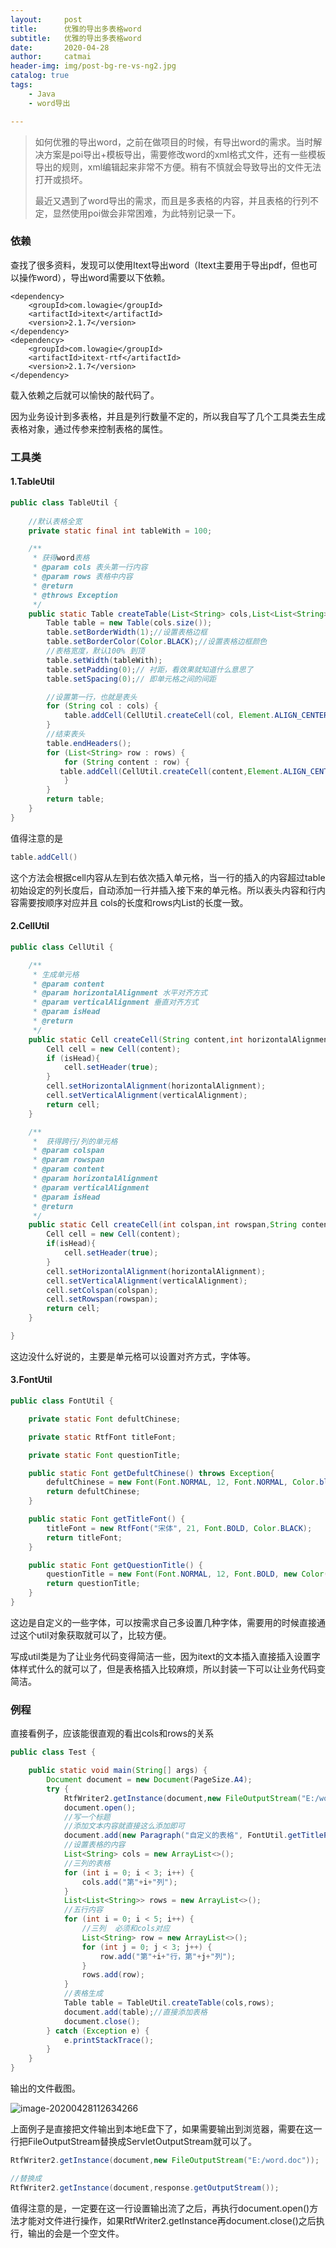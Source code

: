 ```yaml
---
layout:     post
title:      优雅的导出多表格word
subtitle:   优雅的导出多表格word
date:       2020-04-28
author:     catmai
header-img: img/post-bg-re-vs-ng2.jpg
catalog: true
tags:
    - Java
    - word导出

---
```


> 如何优雅的导出word，之前在做项目的时候，有导出word的需求。当时解决方案是poi导出+模板导出，需要修改word的xml格式文件，还有一些模板导出的规则，xml编辑起来非常不方便。稍有不慎就会导致导出的文件无法打开或损坏。
>
> 最近又遇到了word导出的需求，而且是多表格的内容，并且表格的行列不定，显然使用poi做会非常困难，为此特别记录一下。



### 依赖

查找了很多资料，发现可以使用Itext导出word（Itext主要用于导出pdf，但也可以操作word），导出word需要以下依赖。

``` xm
<dependency>
	<groupId>com.lowagie</groupId>
	<artifactId>itext</artifactId>
	<version>2.1.7</version>
</dependency>
<dependency>
	<groupId>com.lowagie</groupId>
	<artifactId>itext-rtf</artifactId>
	<version>2.1.7</version>
</dependency>
```

载入依赖之后就可以愉快的敲代码了。

因为业务设计到多表格，并且是列行数量不定的，所以我自写了几个工具类去生成表格对象，通过传参来控制表格的属性。

### 工具类

#### 1.TableUtil

``` java
public class TableUtil {
	
    //默认表格全宽
    private static final int tableWith = 100;

    /**
     * 获得word表格
     * @param cols 表头第一行内容
     * @param rows 表格中内容
     * @return
     * @throws Exception
     */
    public static Table createTable(List<String> cols,List<List<String>> rows) throws Exception{
        Table table = new Table(cols.size());
        table.setBorderWidth(1);//设置表格边框
        table.setBorderColor(Color.BLACK);//设置表格边框颜色
        //表格宽度，默认100% 到顶
        table.setWidth(tableWith);
        table.setPadding(0);// 衬距，看效果就知道什么意思了
        table.setSpacing(0);// 即单元格之间的间距

        //设置第一行，也就是表头
        for (String col : cols) {
            table.addCell(CellUtil.createCell(col, Element.ALIGN_CENTER,Element.ALIGN_CENTER,true));
        }
        //结束表头
        table.endHeaders();
        for (List<String> row : rows) {
            for (String content : row) {
           table.addCell(CellUtil.createCell(content,Element.ALIGN_CENTER,Element.ALIGN_CENTER,false));
            }
        }
        return table;
    }
}
```

值得注意的是

``` java
table.addCell()
```

这个方法会根据cell内容从左到右依次插入单元格，当一行的插入的内容超过table初始设定的列长度后，自动添加一行并插入接下来的单元格。所以表头内容和行内容需要按顺序对应并且 cols的长度和rows内List的长度一致。

#### 2.CellUtil

``` java
public class CellUtil {

    /**
     * 生成单元格
     * @param content
     * @param horizontalAlignment 水平对齐方式
     * @param verticalAlignment 垂直对齐方式
     * @param isHead
     * @return
     */
    public static Cell createCell(String content,int horizontalAlignment,int verticalAlignment,boolean isHead){
        Cell cell = new Cell(content);
        if (isHead){
            cell.setHeader(true);
        }
        cell.setHorizontalAlignment(horizontalAlignment);
        cell.setVerticalAlignment(verticalAlignment);
        return cell;
    }

    /**
     *  获得跨行/列的单元格
     * @param colspan
     * @param rowspan
     * @param content
     * @param horizontalAlignment
     * @param verticalAlignment
     * @param isHead
     * @return
     */
    public static Cell createCell(int colspan,int rowspan,String content,int horizontalAlignment,int verticalAlignment,boolean isHead){
        Cell cell = new Cell(content);
        if(isHead){
            cell.setHeader(true);
        }
        cell.setHorizontalAlignment(horizontalAlignment);
        cell.setVerticalAlignment(verticalAlignment);
        cell.setColspan(colspan);
        cell.setRowspan(rowspan);
        return cell;
    }

}
```

这边没什么好说的，主要是单元格可以设置对齐方式，字体等。

#### 3.FontUtil

``` java
public class FontUtil {

    private static Font defultChinese;

    private static RtfFont titleFont;

    private static Font questionTitle;

    public static Font getDefultChinese() throws Exception{
        defultChinese = new Font(Font.NORMAL, 12, Font.NORMAL, Color.black);
        return defultChinese;
    }

    public static Font getTitleFont() {
        titleFont = new RtfFont("宋体", 21, Font.BOLD, Color.BLACK);
        return titleFont;
    }

    public static Font getQuestionTitle() {
        questionTitle = new Font(Font.NORMAL, 12, Font.BOLD, new Color(0, 0, 0));
        return questionTitle;
    }
}
```

这边是自定义的一些字体，可以按需求自己多设置几种字体，需要用的时候直接通过这个util对象获取就可以了，比较方便。

写成util类是为了让业务代码变得简洁一些，因为itext的文本插入直接插入设置字体样式什么的就可以了，但是表格插入比较麻烦，所以封装一下可以让业务代码变简洁。

### 例程

直接看例子，应该能很直观的看出cols和rows的关系

``` java
public class Test {

    public static void main(String[] args) {
        Document document = new Document(PageSize.A4);
        try {
            RtfWriter2.getInstance(document,new FileOutputStream("E:/word.doc"));
            document.open();
            //写一个标题
            //添加文本内容就直接这么添加即可
            document.add(new Paragraph("自定义的表格", FontUtil.getTitleFont()));
            //设置表格的内容
            List<String> cols = new ArrayList<>();
            //三列的表格
            for (int i = 0; i < 3; i++) {
                cols.add("第"+i+"列");
            }
            List<List<String>> rows = new ArrayList<>();
            //五行内容
            for (int i = 0; i < 5; i++) {
                //三列  必须和cols对应
                List<String> row = new ArrayList<>();
                for (int j = 0; j < 3; j++) {
                    row.add("第"+i+"行，第"+j+"列");
                }
                rows.add(row);
            }
            //表格生成
            Table table = TableUtil.createTable(cols,rows);
            document.add(table);//直接添加表格
            document.close();
        } catch (Exception e) {
            e.printStackTrace();
        }
    }
}
```

输出的文件截图。

![image-20200428112634266](C:\Users\CatMai\Documents\CatMai\博客内容\image-20200428112634266.png)



上面例子是直接把文件输出到本地E盘下了，如果需要输出到浏览器，需要在这一行把FileOutputStream替换成ServletOutputStream就可以了。

``` java
RtfWriter2.getInstance(document,new FileOutputStream("E:/word.doc"));

//替换成
RtfWriter2.getInstance(document,response.getOutputStream());
```

值得注意的是，一定要在这一行设置输出流了之后，再执行document.open()方法才能对文件进行操作，如果RtfWriter2.getInstance再document.close()之后执行，输出的会是一个空文件。


































